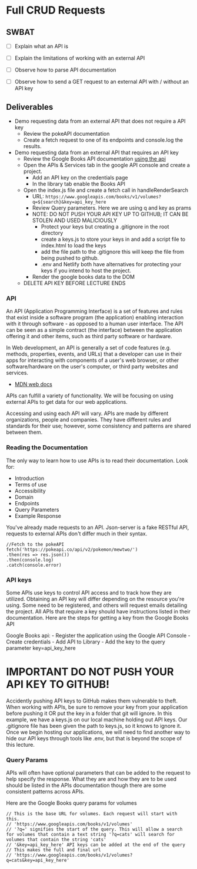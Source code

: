 # Full CRUD Requests
## SWBAT
- [ ] Explain what an API is
- [ ] Explain the limitations of working with an external API
- [ ] Observe how to parse API documentation
- [ ] Observe how to send a GET request to an external API with / without an API key


## Deliverables 
- Demo requesting data from an external API that does not require a API key
    - Review the pokeAPI documentation 
    - Create a fetch request to one of its endpoints and console.log the results. 
- Demo requesting data from an external API that requires an API key
    - Review the Google Books API documentation [using the api](https://developers.google.com/books/docs/v1/using)
    - Open the APIs & Services tab in the google API console and create a project.  
        - Add an API key on the credentials page
        - In the library tab enable the Books API 
    - Open the index.js file and create a fetch call in handleRenderSearch
        - URL: `https://www.googleapis.com/books/v1/volumes?q=${search}&key=api_key_here`
        - Review Query parameters. Here we are using q and key as prams
        - NOTE: DO NOT PUSH YOUR API KEY UP TO GITHUB; IT CAN BE STOLEN AND USED MALICIOUSLY 
            - Protect your keys but creating a .gitignore in the root directory 
            - create a keys.js to store your keys in and add a script file to index.html to load the keys 
            - add the file path to the .gitignore this will keep the file from being pushed to github. 
            - .env and Netlify both have alternatives for protecting your keys if you intend to host the project. 
        - Render the google books data to the DOM
    - DELETE API KEY BEFORE LECTURE ENDS 

### API
An API (Application Programming Interface) is a set of features and rules that exist inside a software program (the application) enabling interaction with it through software - as opposed to a human user interface. The API can be seen as a simple contract (the interface) between the application offering it and other items, such as third party software or hardware. 

In Web development, an API is generally a set of code features (e.g. methods, properties, events, and URLs) that a developer can use in their apps for interacting with components of a user's web browser, or other software/hardware on the user's computer, or third party websites and services.
- [MDN web docs](https://developer.mozilla.org/en-US/docs/Glossary/API)
        
APIs can fulfill a variety of functionality. We will be focusing on using external APIs to get data for our web applications. 

Accessing and using each API will vary. APIs are made by different organizations, people and companies. They have different rules and standards for their use; however, some consistency and patterns are shared between them. 

### Reading the Documentation
The only way to learn how to use APIs is to read their documentation. 
Look for:
- Introduction 
- Terms of use 
- Accessibility
- Domain 
- Endpoints
- Query Parameters 
- Example Response

You've already made requests to an API. Json-server is a fake RESTful API,  requests to external APIs don't differ much in their syntax. 

```
//Fetch to the pokeAPI
fetch('https://pokeapi.co/api/v2/pokemon/mewtwo/')
.then(res => res.json())
.then(console.log)
.catch(console.error)

```


### API keys

Some APIs use keys to control API access and to track how they are utilized.
Obtaining an API key will differ depending on the resource you're using. Some need to be registered, and others will request emails detailing the project. All APIs that require a key should have instructions listed in their documentation.
Here are the steps for getting a key from the Google Books API 

Google Books api:
    - Register the application using the Google API Console
    - Create credentials 
    - Add API to Library 
    - Add the key to the query parameter key=api_key_here

# IMPORTANT DO NOT PUSH YOUR API KEY TO GITHUB!
Accidently pushing API keys to GitHub makes them vulnerable to theft. When working with APIs, be sure to remove your key from your application before pushing it OR put the key in a folder that git will ignore. In this example, we have a keys.js on our local machine holding out API keys. Our .gitignore file has been given the path to keys.js, so it knows to ignore it. Once we begin hosting our applications, we will need to find another way to hide our API keys through tools like .env, but that is beyond the scope of this lecture. 


### Query Params
APIs will often have optional parameters that can be added to the request to help specify the response. 
What they are and how they are to be used should be listed in the APIs documentation though there are some consistent patterns across APIs.

Here are the Google Books query params for volumes

```
// This is the base URL for volumes. Each request will start with this.
// 'https://www.googleapis.com/books/v1/volumes'
// '?q=' signifies the start of the query. This will allow a search for volumes that contain a text string '?q=cats' will search for volumes that contain the string 'cats'
// '&key=api_key_here' API keys can be added at the end of the query
// This makes the full and final url
// 'https://www.googleapis.com/books/v1/volumes?q=cats&key=api_key_here'
```

